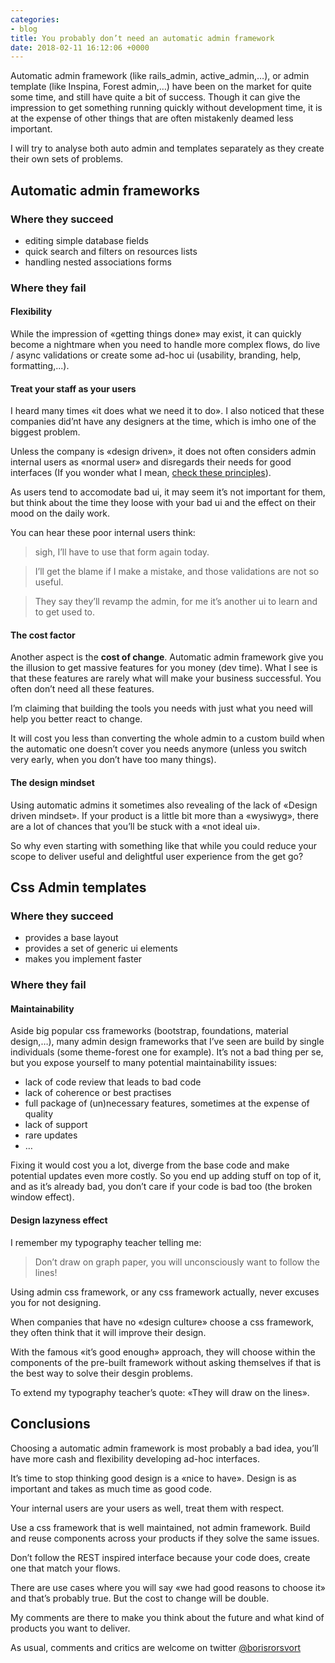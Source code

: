 ```yaml
---
categories:
- blog
title: You probably don’t need an automatic admin framework
date: 2018-02-11 16:12:06 +0000
---
```

Automatic admin framework (like rails_admin, active_admin,…), or admin template (like Inspina, Forest admin,…) have been on the market for quite some time, and still have quite a bit of success. Though it can give the impression to get something running quickly without development time, it is at the expense of other things that are often mistakenly deamed less important.

I will try to analyse both auto admin and templates separately as they create their own sets of problems.

## Automatic admin frameworks

### Where they succeed

* editing simple database fields
* quick search and filters on resources lists
* handling nested associations forms

### Where they fail

#### Flexibility

While the impression of «getting things done» may exist, it can quickly become a nightmare when you need to handle more complex flows, do live / async validations or create some ad-hoc ui (usability, branding, help, formatting,...).

#### Treat your staff as your users

I heard many times «it does what we need it to do».
I also noticed that these companies did’nt have any designers at the time, which is imho one of the biggest problem.

Unless the company is «design driven», it does not often considers admin internal users as «normal user» and disregards their needs for good interfaces (If you wonder what I mean, [check these principles](https://www.nngroup.com/articles/ten-usability-heuristics/)).

As users tend to accomodate bad ui, it may seem it’s not important for them, but think about the time they loose with your bad ui and the effect on their mood on the daily work.

You can hear these poor internal users think:

> sigh, I’ll have to use that form again today.

> I’ll get the blame if I make a mistake, and those validations are not so useful.

> They say they’ll revamp the admin, for me it’s another ui to learn and to get used to.

#### The cost factor

Another aspect is the **cost of change**. Automatic admin framework give you the illusion to get massive features for you money (dev time).
What I see is that these features are rarely what will make your business successful. You often don’t need all these features.

I’m claiming that building the tools you needs with just what you need will help you better react to change.

It will cost you less than converting the whole admin to a custom build when the automatic one doesn’t cover you needs anymore (unless you switch very early, when you don’t have too many things).

#### The design mindset

Using automatic admins it sometimes also revealing of the lack of «Design driven mindset».
If your product is a little bit more than a «wysiwyg», there are a lot of chances that you’ll be stuck with a «not ideal ui».

So why even starting with something like that while you could reduce your scope to deliver useful and delightful user experience from the get go?

## Css Admin templates

### Where they succeed

* provides a base layout
* provides a set of generic ui elements
* makes you implement faster

### Where they fail

#### Maintainability

Aside big popular css frameworks (bootstrap, foundations, material design,…), many admin design frameworks that I’ve seen are build by single individuals (some theme-forest one for example). It’s not a bad thing per se, but you expose yourself to many potential maintainability issues:

* lack of code review that leads to bad code
* lack of coherence or best practises
* full package of (un)necessary features, sometimes at the expense of quality
* lack of support
* rare updates
* …

Fixing it would cost you a lot, diverge from the base code and make potential updates even more costly.
So you end up adding stuff on top of it, and as it’s already bad, you don’t care if your code is bad too (the broken window effect).

#### Design lazyness effect

I remember my typography teacher telling me:

> Don’t draw on graph paper, you will unconsciously want to follow the lines!

Using admin css framework, or any css framework actually, never excuses you for not designing.

When companies that have no «design culture» choose a css framework, they often think that it will improve their design.

With the famous «it’s good enough» approach, they will choose within the components of the pre-built framework without asking themselves if that is the best way to solve their desgin problems.

To extend my typography teacher’s quote: «They will draw on the lines».

## Conclusions

Choosing a automatic admin framework is most probably a bad idea, you’ll have more cash and flexibility developing ad-hoc interfaces.

It’s time to stop thinking good design is a «nice to have».
Design is as important and takes as much time as good code.

Your internal users are your users as well, treat them with respect.

Use a css framework that is well maintained, not admin framework.
Build and reuse components across your products if they solve the same issues.

Don’t follow the REST inspired interface because your code does, create one that match your flows.

There are use cases where you will say «we had good reasons to choose it» and that’s probably true. But the cost to change will be double. 

My comments are there to make you think about the future and what kind of products you want to deliver.

As usual, comments and critics are welcome on twitter [@borisrorsvort](https://twitter.com/borisrorsvort)